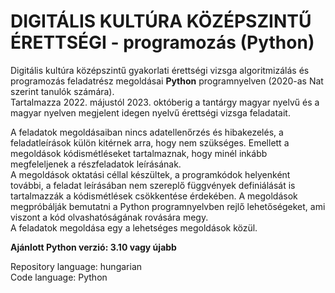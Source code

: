 # DIGITÁLIS KULTÚRA KÖZÉPSZINTŰ ÉRETTSÉGI - programozás (Python)

Digitális kultúra középszintű gyakorlati érettségi vizsga algoritmizálás és programozás feladatrész megoldásai __Python__ programnyelven (2020-as Nat szerint tanulók számára).  
Tartalmazza 2022. májustól 2023. októberig a tantárgy magyar nyelvű és a magyar nyelven megjelent idegen nyelvű érettségi vizsga feladatait.

A feladatok megoldásaiban nincs adatellenőrzés és hibakezelés, a feladatleírások külön kitérnek arra, hogy nem szükséges. Emellett a megoldások kódismétléseket tartalmaznak, hogy minél inkább megfeleljenek a részfeladatok leírásának.  
A megoldások oktatási céllal készültek, a programkódok helyenként további, a feladat leírásában nem szereplő függvények definiálását is tartalmazzák a kódismétlések csökkentése érdekében. A megoldások megpróbálják bemutatni a Python programnyelvben rejlő lehetőségeket, ami viszont a kód olvashatóságának rovására megy.  
A feladatok megoldása egy a lehetséges megoldások közül.

**Ajánlott Python verzió: 3.10 vagy újabb**

Repository language: hungarian  
Code language: Python
